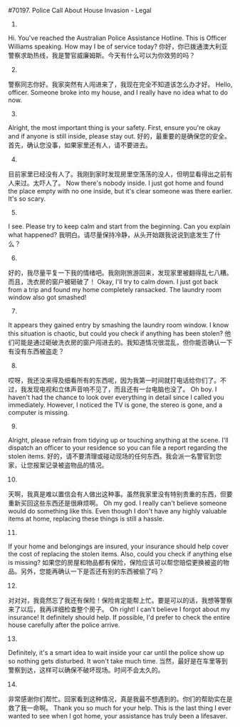 #70197. Police Call About House Invasion - Legal

1.
Hi. You've reached the Australian Police Assistance Hotline. This is Officer Williams speaking. How may I be of service today?
你好，你已拨通澳大利亚警察求助热线，我是警官威廉姆斯。今天有什么可以为你效劳的吗？

2.
警察同志你好。我家突然有人闯进来了，我现在完全不知道该怎么办才好。
Hello, officer. Someone broke into my house, and I really have no idea what to do now.

3.
Alright, the most important thing is your safety. First, ensure you're okay and if anyone is still inside, please stay out.
好的，最重要的是确保您的安全。首先，确认您没事，如果家里还有人，请不要进去。

4.
目前家里已经没有人了。我刚到家时发现房里空荡荡的没人，但明显看得出之前有人来过。太吓人了。
Now there's nobody inside. I just got home and found the place empty with no one inside, but it's clear someone was there earlier. It's so scary.

5.
I see. Please try to keep calm and start from the beginning. Can you explain what happened?
我明白。请尽量保持冷静，从头开始跟我说说到底发生了什么？

6.
好的，我尽量平复一下我的情绪吧。我刚刚旅游回来，发现家里被翻得乱七八糟。而且，洗衣房的窗户被砸破了！
Okay, I'll try to calm down. I just got back from a trip and found my home completely ransacked. The laundry room window also got smashed!

7.
It appears they gained entry by smashing the laundry room window. I know this situation is chaotic, but could you check if anything has been stolen?
他们可能是通过砸破洗衣房的窗户闯进去的。我知道情况很混乱，但你能否确认一下有没有东西被盗走？

8.
哎呀，我还没来得及细看所有的东西呢，因为我第一时间就打电话给你们了。不过，我发现电视和立体声音响不见了，而且还有一台电脑也没了。
Oh boy. I haven't had the chance to look over everything in detail since I called you immediately. However, I noticed the TV is gone, the stereo is gone, and a computer is missing.

9.
Alright, please refrain from tidying up or touching anything at the scene. I'll dispatch an officer to your residence so you can file a report regarding the stolen items.
好的，请不要清理或碰动现场的任何东西。我会派一名警官到您家，让您报案记录被盗物品的情况。

10.
天啊，我真是难以置信会有人做出这种事。虽然我家里没有特别贵重的东西，但要重新买回这些东西还是很麻烦啊。
Oh my god. I really can't believe someone would do something like this. Even though I don't have any highly valuable items at home, replacing these things is still a hassle.

11.
If your home and belongings are insured, your insurance should help cover the cost of replacing the stolen items. Also, could you check if anything else is missing?
如果您的房屋和物品都有保险，保险应该可以帮您赔偿更换被盗的物品。另外，您能再确认一下是否还有别的东西被偷了吗？

12.
对对对，我竟然忘了我还有保险！保险肯定能帮上忙。要是可以的话，我想等警察来了以后，我再详细检查整个房子。
Oh right! I can't believe I forgot about my insurance! It definitely should help. If possible, I'd prefer to check the entire house carefully after the police arrive.

13.
Definitely, it's a smart idea to wait inside your car until the police show up so nothing gets disturbed. It won't take much time.
当然，最好是在车里等到警察到达，这样可以确保不破坏现场。时间不会太久的。

14.
非常感谢你们帮忙。回家看到这种情况，真是我最不想遇到的。你们的帮助实在是救了我一命啊。
Thank you so much for your help. This is the last thing I ever wanted to see when I got home, your assistance has truly been a lifesaver.